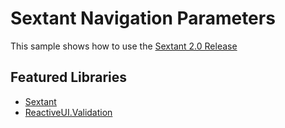 # Sextant Navigation Parameters

This sample shows how to use the [Sextant 2.0 Release](https://github.com/reactiveui/Sextant/releases/tag/2.0.1)

## Featured Libraries

- [Sextant](https://github.com/reactiveui/Sextant)
- [ReactiveUI.Validation](https://github.com/reactiveui/ReactiveUI.Validation)